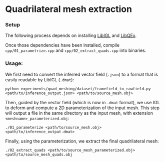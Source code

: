 # Quadrilateral mesh extraction

### Setup
The following process depends on installing [LibIGL](https://github.com/libigl/libigl) and [LibQEx](https://github.com/hcebke/libQEx).

Once those dependencies have been installed, compile `cpp/01_parametrize.cpp` and `cpp/02_extract_quads.cpp` into binaries.

### Usage:
We first need to convert the inferred vector field (`.json`) to a format that is easily readable by LibIGL (`.dmat`):
```
python experiments/quad_meshing/dataset/framefield_to_rawfield.py <path/to/inference_output.json> <path/to/source_mesh.obj>
```

Then, guided by the vector field (which is now in `.dmat` format), we use IGL to deform and compute a 2D parameterization of the input mesh.  This step will output a file in the same directory as the input mesh, with extension `<meshname>_parameterized.obj`:
```
./01_parameterize <path/to/source_mesh.obj> <path/to/inference_output.dmat>
```

Finally, using the parameterization, we extract the final quadrilateral mesh:
```
./02_extract_quads <path/to/source_mesh_parameterized.obj> <path/to/source_mesh_quads.obj
```